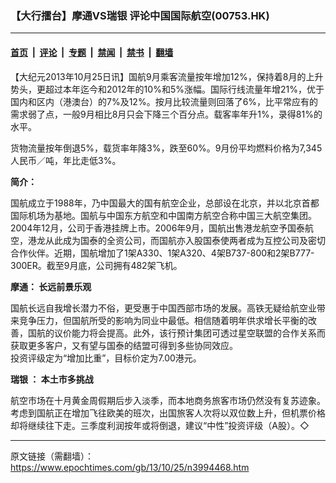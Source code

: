 ### 【大行擂台】摩通VS瑞银 评论中国国际航空(00753.HK)

---

#### [首页](../../../..?n3994468) &nbsp;|&nbsp; [评论](../../../../../epoch-comment?n3994468) &nbsp;|&nbsp; [专题](../../../../../epoch-special?n3994468) &nbsp;|&nbsp; [禁闻](../../../../../epoch-news?n3994468) &nbsp;|&nbsp; [禁书](../../../../../books?n3994468) &nbsp;|&nbsp; [翻墙](https://github.com/gfw-breaker/nogfw/blob/master/README.md?n3994468)


<div class="post_content" id="artbody" itemprop="articleBody">
 <!-- article content begin -->
 <p>
  【大纪元2013年10月25日讯】国航9月乘客流量按年增加12%，保持着8月的上升势头，更超过本年迄今和2012年的10%和5%涨幅。国际行线流量年增21%，优于国内和区内（港澳台）的7%及12%。按月比较流量则回落了6%，比平常应有的需求弱了点，一般9月相比8月只会下降三个百分点。载客率年升1%，录得81%的水平。
 </p>
 <p>
  货物流量按年倒退5%，载货率年降3%，跌至60%。9月份平均燃料价格为7,345人民币／吨，年比走低3%。
 </p>
 <p>
  <b>
   简介：
  </b>
 </p>
 <p>
  国航成立于1988年，乃中国最大的国有航空企业，总部设在北京，并以北京首都国际机场为基地。国航与中国东方航空和中国南方航空合称中国三大航空集团。2004年12月，公司于香港挂牌上市。2006年9月，国航出售港龙航空予国泰航空，港龙从此成为国泰的全资公司，而国航亦入股国泰使两者成为互控公司及密切合作伙伴。近期，国航增加了1架A330、1架A320、4架B737-800和2架B777-300ER。截至9月底，公司拥有482架飞机。
 </p>
 <p>
  <b>
   摩通： 长远前景乐观
  </b>
 </p>
 <p>
  国航长远自我增长潜力不俗，更受惠于中国西部市场的发展。高铁无疑给航空业带来竞争压力，但国航所受的影响为同业中最低。相信随着明年供求增长平衡的改善，国航的议价能力将会提高。此外，该行预计集团可透过星空联盟的合作关系而获取更多客户，又有望与国泰的结盟可得到多些协同效应。
  <br/>
  投资评级定为“增加比重”，目标价定为7.00港元。
 </p>
 <p>
  <b>
   <ok href="https://www.epochtimes.com/gb/tag/%E7%91%9E%E9%93%B6.html">
    瑞银
   </ok>
   ： 本土市多挑战
  </b>
 </p>
 <p>
  航空市场在十月黄金周假期后步入淡季，而本地商务旅客市场仍然没有复苏迹象。考虑到国航正在增加飞往欧美的班次，出国旅客人次将以双位数上升，但机票价格却将继续往下走。三季度利润按年或将倒退，建议“中性”投资评级（A股）。◇
 </p>
 <!-- article content end -->
 <div id="below_article_ad">
 </div>
</div>


---

原文链接（需翻墙）：https://www.epochtimes.com/gb/13/10/25/n3994468.htm